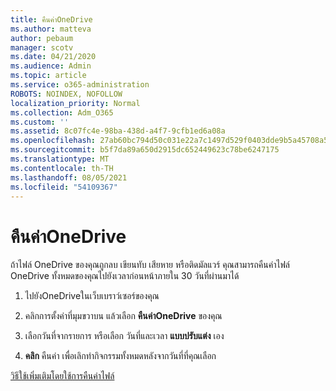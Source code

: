 ```yaml
---
title: คืนค่าOneDrive
ms.author: matteva
author: pebaum
manager: scotv
ms.date: 04/21/2020
ms.audience: Admin
ms.topic: article
ms.service: o365-administration
ROBOTS: NOINDEX, NOFOLLOW
localization_priority: Normal
ms.collection: Adm_O365
ms.custom: ''
ms.assetid: 8c07fc4e-98ba-438d-a4f7-9cfb1ed6a08a
ms.openlocfilehash: 27ab60bc794d50c031e22a7c1497d529f0403dde9b5a45708a54495117c1939f
ms.sourcegitcommit: b5f7da89a650d2915dc652449623c78be6247175
ms.translationtype: MT
ms.contentlocale: th-TH
ms.lasthandoff: 08/05/2021
ms.locfileid: "54109367"
---
```

# <a name="restore-your-onedrive"></a>คืนค่าOneDrive

ถ้าไฟล์ OneDrive ของคุณถูกลบ เขียนทับ เสียหาย หรือติดมัลแวร์ คุณสามารถคืนค่าไฟล์ OneDrive ทั้งหมดของคุณไปยังเวลาก่อนหน้าภายใน 30 วันที่ผ่านมาได้
  
1. ไปยังOneDriveในเว็บเบราว์เซอร์ของคุณ
    
2. คลิกการตั้งค่าที่มุมขวาบน แล้วเลือก **คืนค่าOneDrive** ของคุณ
    
3. เลือกวันที่จากรายการ หรือเลือก วันที่และเวลา **แบบปรับแต่ง** เอง
    
4. **คลิก** คืนค่า เพื่อเลิกทํากิจกรรมทั้งหมดหลังจากวันที่ที่คุณเลือก 
    
[วิธีใช้เพิ่มเติมโดยใช้การคืนค่าไฟล์](https://go.microsoft.com/fwlink/?linkid=872874)
  

